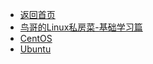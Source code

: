<!-- docs/_sidebar.md -->

* [返回首页](/)
* [鸟哥的Linux私房菜-基础学习篇](/鸟哥的Linux私房菜-基础学习篇 "鸟哥的Linux私房菜-基础学习篇")
* [CentOS](/CentOS "CentOS相关")
* [Ubuntu](/Ubuntu "Ubuntu相关")